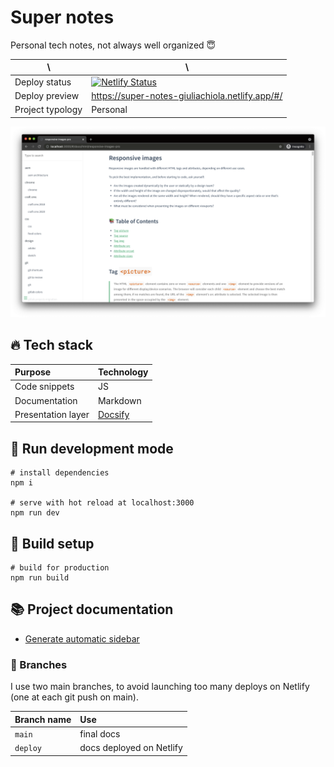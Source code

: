 # Super notes

Personal tech notes, not always well organized 😇

| \                | \                                                                                                                                                                             |
|------------------|-------------------------------------------------------------------------------------------------------------------------------------------------------------------------------|
| Deploy status    | [![Netlify Status](https://api.netlify.com/api/v1/badges/3e252c8b-cf42-44c9-b64b-0bb252ea63d1/deploy-status)](https://app.netlify.com/sites/super-notes-giuliachiola/deploys) |
| Deploy preview   | https://super-notes-giuliachiola.netlify.app/#/                                                                                                                               |
| Project typology | Personal                                                                                                                                                                      |

![project preview](docs/project-preview.png)

## 🔥 Tech stack

| Purpose            | Technology                                       |
|:-------------------|:-------------------------------------------------|
| Code snippets      | JS                                               |
| Documentation      | Markdown                                         |
| Presentation layer | [Docsify](https://github.com/docsifyjs/docsify/) |

## 🌊 Run development mode

```shell
# install dependencies
npm i

# serve with hot reload at localhost:3000
npm run dev
```

## 🧳 Build setup

```shell
# build for production
npm run build
```

## 📚 Project documentation

- [Generate automatic sidebar](docs/generate-automatic-sidebar.md)

### 🌿 Branches

I use two main branches, to avoid launching too many deploys on Netlify (one at each git push on main).

| Branch name | Use                      |
|:------------|:-------------------------|
| `main`      | final docs               |
| `deploy`    | docs deployed on Netlify |
